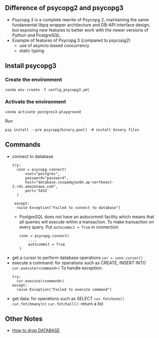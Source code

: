 ## Difference of psycopg2 and psycopg3

- Psycopg 3 is a complete rewrite of Psycopg 2, maintaining the same fundamental libpq wrapper architecture and DB-API interface design, but exposing new features to better work with the newer versions of Python and PostgreSQL.
- Example of features of Psycopg 3 (compared to psycopg2)
  - use of asyncio-based concurrency
  - static typing

## Install psycopg3

### Create the environment
```
conda env create -f config_psycopg3.yml
```

### Activate the environment
```
conda activate postgres3-playground
```

Run
```
pip install --pre psycopg[binary,pool]  # install binary files
```

## Commands 
- connect to database
  ```
  try:
    conn = psycopg.connect(
        user="postgres",
        password="password",
        host="database.cosqamqjez6h.ap-northeast-2.rds.amazonaws.com",
        port='5432'
    )

   except:
    raise Exception("Failed to connect to database")
  ```
  - PostgreSQL does not have an autocommit facility which means that all queries will execute within a transaction. 
    To make transaction on every query. Put `autocommit = True` in connection
    ```
    conn = psycopg.connect(
        ...,
        autocommit = True
    )
    ```
- get a cursor to perform database operations
  ```cur = conn.cursor()```
- execute a command: for operations such as CREATE, INSERT INTO
  ```cur.execute(<command>)```
  To handle exception: 
  ```
  try:
    cur.execute(<command>)
  except:
    raise Exception("Failed to execute command")
  ```
- get data: for operations such as SELECT
  ```cur.fetchone()```
  ```cur.fetchmany(n)```
  ```cur.fetchall()```: return a list


## Other Notes

- [How to drop DATABASE](https://wiki.postgresql.org/wiki/Psycopg2_Tutorial)